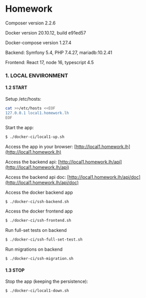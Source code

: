 # Homework

Composer version 2.2.6 

Docker version 20.10.12, build e91ed57

Docker-compose version 1.27.4

Backend: Symfony 5.4, PHP 7.4.27, mariadb:10.2.41

Frontend: React 17, node 16, typescript 4.5

### 1. LOCAL ENVIRONMENT

#### 1.2 START

Setup /etc/hosts:
```bash
cat >>/etc/hosts <<EOF
127.0.0.1 local1.homework.lh
EOF
```

Start the app:

```bash
$ ./docker-ci/local1-up.sh
```

Access the app in your browser: [http://local1.homework.lh](http://local1.homework.lh)

Access the backend api: [http://local1.homework.lh/api](http://local1.homework.lh/api)

Access the backend api doc: [http://local1.homework.lh/api/doc](http://local1.homework.lh/api/doc)


Access the docker backend app
```bash
$ ./docker-ci/ssh-backend.sh
```

Access the docker frontend app
```bash
$ ./docker-ci/ssh-frontend.sh
```

Run full-set tests on backend
```bash
$ ./docker-ci/ssh-full-set-test.sh
```

Run migrations on backend
```bash
$ ./docker-ci/ssh-migration.sh
```

#### 1.3 STOP

Stop the app (keeping the persistence):

```bash
$ ./docker-ci/local1-down.sh
```

